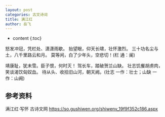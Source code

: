 ```yaml
---
layout: post
categories: 古文诗词
title: 满江红 
author: 岳飞
---
```

* content
{:toc}

怒发冲冠，凭栏处、潇潇雨歇。
抬望眼，仰天长啸，壮怀激烈。
三十功名尘与土，八千里路云和月。
莫等闲，白了少年头，空悲切！(栏 通：阑)

靖康耻，犹未雪。臣子恨，何时灭！
驾长车，踏破贺兰山缺。
壮志饥餐胡虏肉，笑谈渴饮匈奴血。
待从头、收拾旧山河，朝天阙。(壮志 一作：壮士；山缺 一作：山阙) 

## 参考资料

满江红·写怀  古诗文网 <https://so.gushiwen.org/shiwenv_19f9f352c186.aspx>


